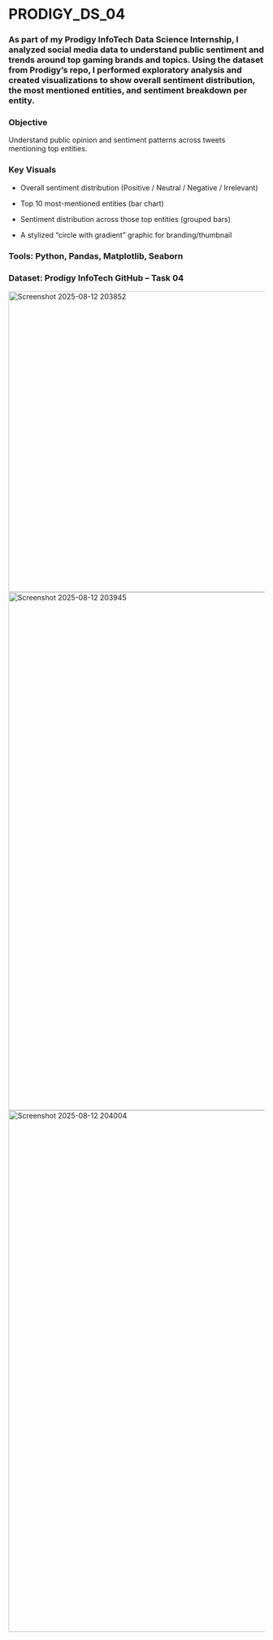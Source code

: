 # PRODIGY_DS_04

### As part of my Prodigy InfoTech Data Science Internship, I analyzed social media data to understand public sentiment and trends around top gaming brands and topics. Using the dataset from Prodigy’s repo, I performed exploratory analysis and created visualizations to show overall sentiment distribution, the most mentioned entities, and sentiment breakdown per entity.

### Objective
Understand public opinion and sentiment patterns across tweets mentioning top entities.

### Key Visuals

- Overall sentiment distribution (Positive / Neutral / Negative / Irrelevant)

- Top 10 most-mentioned entities (bar chart)

- Sentiment distribution across those top entities (grouped bars)

- A stylized “circle with gradient” graphic for branding/thumbnail

### Tools: Python, Pandas, Matplotlib, Seaborn
### Dataset: Prodigy InfoTech GitHub – Task 04


<img width="932" height="592" alt="Screenshot 2025-08-12 203852" src="https://github.com/user-attachments/assets/070e9d8b-13d5-4572-8c97-e2a70ace1493" />


<img width="1810" height="1019" alt="Screenshot 2025-08-12 203945" src="https://github.com/user-attachments/assets/1a79c3f6-f013-44d6-9845-c7f756e6373b" />


<img width="1900" height="1026" alt="Screenshot 2025-08-12 204004" src="https://github.com/user-attachments/assets/5f915e5d-99a5-4ce0-bac7-0b9b158fd37b" />
